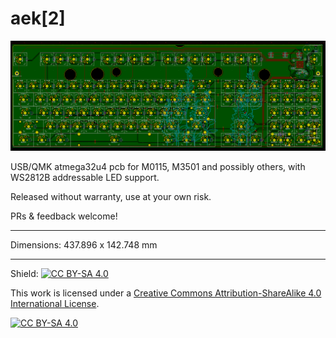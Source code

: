 # aek[2]

![Screenshot of PCB](screenshot.png)

USB/QMK atmega32u4 pcb for M0115, M3501 and possibly others, with WS2812B addressable LED support.  

Released without warranty, use at your own risk.  

PRs & feedback welcome!

---

Dimensions: 437.896 x 142.748 mm

---


Shield: [![CC BY-SA 4.0][cc-by-sa-shield]][cc-by-sa]

This work is licensed under a
[Creative Commons Attribution-ShareAlike 4.0 International License][cc-by-sa].

[![CC BY-SA 4.0][cc-by-sa-image]][cc-by-sa]

[cc-by-sa]: http://creativecommons.org/licenses/by-sa/4.0/
[cc-by-sa-image]: https://licensebuttons.net/l/by-sa/4.0/88x31.png
[cc-by-sa-shield]: https://img.shields.io/badge/License-CC%20BY--SA%204.0-lightgrey.svg
